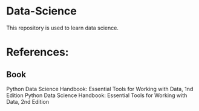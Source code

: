 # Data-Science
This repository is used to learn data science.
# References:
## Book
Python Data Science Handbook: Essential Tools for Working with Data, 1nd Edition
Python Data Science Handbook: Essential Tools for Working with Data, 2nd Edition

